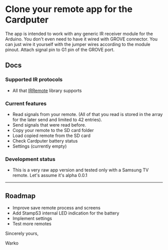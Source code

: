 # Clone your remote app for the Cardputer

The app is intended to work with any generic IR receiver module for the Arduino. You don't even need to have it wired with GROVE connector. 
You can just wire it yourself with the jumper wires according to the module pinout. Attach signal pin to G1 pin of the GROVE port.

## Docs

### Supported IR protocols

- All that [IRRemote](https://github.com/Arduino-IRremote/Arduino-IRremote) library supports 

### Current features

- Read signals from your remote. (All of that you read is stored in the array for the later send and limited to 42 entries).
- Send signals that were read before.
- Copy your remote to the SD card folder
- Load copied remote from the SD card
- Check Cardputer battery status
- Settings (currently empty)

### Development status

- This is a very raw app version and tested only with a Samsung TV remote. Let's assume it's alpha 0.0.1

---

## Roadmap

- Improve save remote process and screens
- Add StampS3 internal LED indication for the battery
- Implement settings
- Test more remotes


Sincerely yours, 

Warko
